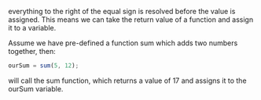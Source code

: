 everything to the right of the equal sign is resolved before the value is assigned. This means we can take the return value of a function and assign it to a variable.

Assume we have pre-defined a function sum which adds two numbers together, then:
```javascript
ourSum = sum(5, 12);
```
will call the sum function, which returns a value of 17 and assigns it to the ourSum variable.

